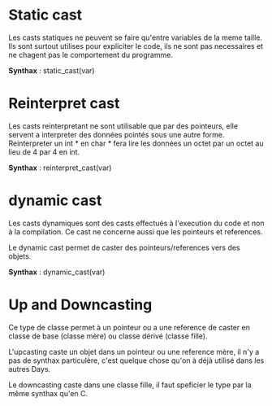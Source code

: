 # Static cast

Les casts statiques ne peuvent se faire qu'entre variables de la meme taille.
Ils sont surtout utilises pour expliciter le code, ils ne sont pas necessaires et ne chagent
pas le comportement du programme.

__Synthax__ : static\_cast<type>(var)

# Reinterpret cast

Les casts reinterpretant ne sont utilisable que par des pointeurs, elle servent a interpreter des
données pointés sous une autre forme.
Reinterpreter un int \* en char \* fera lire les données un octet par un octet au lieu de 4 par 4
en int.

__Synthax__ : reinterpret\_cast<type>(var)

# dynamic cast

Les casts dynamiques sont des casts effectués à l'execution du code et non à la compilation.
Ce cast ne concerne aussi que les pointeurs et references.

Le dynamic cast permet de caster des pointeurs/references vers des objets.

__Synthax__ : dynamic\_cast<type>(var)

# Up and Downcasting

Ce type de classe permet à un pointeur ou a une reference de caster en classe de base (classe mère)
ou classe dérivé (classe fille).

L'upcasting caste un objet dans un pointeur ou une reference mère, il n'y a pas de synthax particulère, c'est quelque chose qu'on à déjà utilisé dans les autres Days.

Le downcasting caste dans une classe fille, il faut speficier le type par la même synthax qu'en C.


